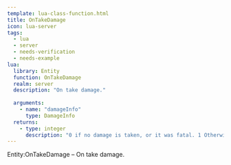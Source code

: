 ```yaml
---
template: lua-class-function.html
title: OnTakeDamage
icon: lua-server
tags:
  - lua
  - server
  - needs-verification
  - needs-example
lua:
  library: Entity
  function: OnTakeDamage
  realm: server
  description: "On take damage."
  
  arguments:
    - name: "damageInfo"
      type: DamageInfo
  returns:
    - type: integer
      description: "0 if no damage is taken, or it was fatal. 1 Otherwise"
---
```


<div class="lua__search__keywords">
Entity:OnTakeDamage &#x2013; On take damage.
</div>
